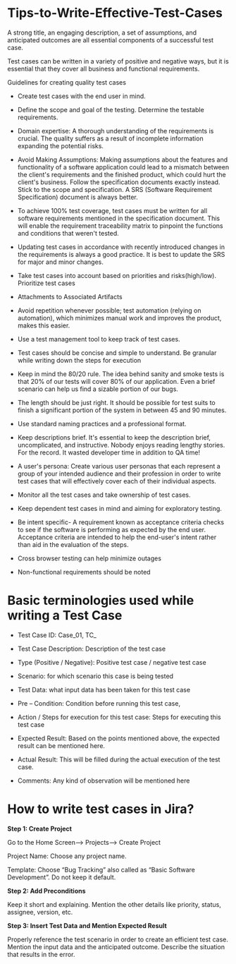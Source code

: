 # Tips-to-Write-Effective-Test-Cases

A strong title, an engaging description, a set of assumptions, and anticipated outcomes are all essential components of a successful test case.

Test cases can be written in a variety of positive and negative ways, but it is essential that they cover all business and functional requirements.

Guidelines for creating quality test cases

* Create test cases with the end user in mind.

* Define the scope and goal of the testing. Determine the testable requirements.

* Domain expertise: A thorough understanding of the requirements is crucial. The quality suffers as a result of incomplete information expanding the potential risks.

* Avoid Making Assumptions: Making assumptions about the features and functionality of a software application could lead to a mismatch between the client's requirements and the finished product, which could hurt the client's business. Follow the specification documents exactly instead. Stick to the scope and specification. A SRS (Software Requirement Specification) document is always better.

* To achieve 100% test coverage, test cases must be written for all software requirements mentioned in the specification document. This will enable the requirement traceability matrix to pinpoint the functions and conditions that weren't tested.

* Updating test cases in accordance with recently introduced changes in the requirements is always a good practice. It is best to update the SRS for major and minor changes.
* Take test cases into account based on priorities and risks(high/low). Prioritize test cases

* Attachments to Associated Artifacts

* Avoid repetition whenever possible; test automation (relying on automation), which minimizes manual work and improves the product, makes this easier.

* Use a test management tool to keep track of test cases.

* Test cases should be concise and simple to understand. Be granular while writing down the steps for execution

* Keep in mind the 80/20 rule. The idea behind sanity and smoke tests is that 20% of our tests will cover 80% of our application. Even a brief scenario can help us find a sizable portion of our bugs.

* The length should be just right. It should be possible for test suits to finish a significant portion of the system in between 45 and 90 minutes. 

* Use standard naming practices and a professional format.

* Keep descriptions brief. It's essential to keep the description brief, uncomplicated, and instructive. Nobody enjoys reading lengthy stories. For the record. It wasted developer time in addition to QA time!

* A user's persona: Create various user personas that each represent a group of your intended audience and their profession in order to write test cases that will effectively cover each of their individual aspects.

* Monitor all the test cases and take ownership of test cases. 

* Keep dependent test cases in mind and aiming for exploratory testing. 

* Be intent specific- A requirement known as acceptance criteria checks to see if the software is performing as expected by the end user. Acceptance criteria are intended to help the end-user's intent rather than aid in the evaluation of the steps.

* Cross browser testing can help minimize outages

* Non-functional requirements should be noted







# Basic terminologies used while writing a Test Case



* Test Case ID:         Case_01, TC_

* Test Case Description:         Description of the test case

* Type (Positive / Negative):         Positive test case / negative test case

* Scenario:         for which scenario this case is being tested

* Test Data:         what input data has been taken for this test case

* Pre – Condition:         Condition before running this test case,

* Action / Steps for execution for this test case:         Steps for executing this test case

* Expected Result:         Based on the points mentioned above, the expected result can be mentioned here.

* Actual Result:         This will be filled during the actual execution of the test case.

* Comments:         Any kind of observation will be mentioned here








# How to write test cases in Jira?



**Step 1: Create Project**

Go to the Home Screen—> Projects—> Create Project

Project Name:  Choose any project name. 

Template: Choose “Bug Tracking” also called as “Basic Software Development”. Do not keep it default.



**Step 2: Add Preconditions**

Keep it short and explaining. Mention the other details like priority, status, assignee, version, etc.



**Step 3: Insert Test Data and Mention Expected Result**

Properly reference the test scenario in order to create an efficient test case. Mention the input data and the anticipated outcome. Describe the situation that results in the error.
